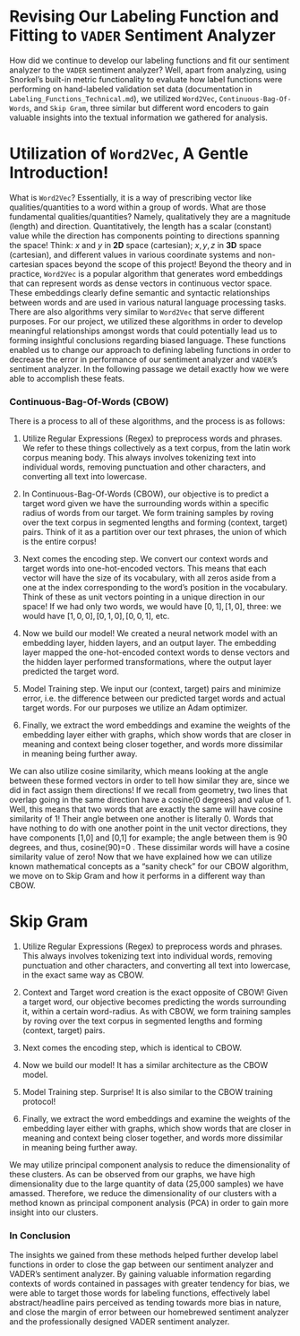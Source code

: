 # Revising Our Labeling Function and Fitting to `VADER` Sentiment Analyzer

How did we continue to develop our labeling functions and fit our sentiment analyzer to the `VADER` sentiment analyzer? Well, apart from analyzing, using Snorkel’s built-in metric functionality to evaluate how label functions were performing on hand-labeled validation set data (documentation in `Labeling_Functions_Technical.md`), we utilized `Word2Vec`, `Continuous-Bag-Of-Words`, and `Skip Gram`, three similar but different word encoders to gain valuable insights into the textual information we gathered for analysis. 

# Utilization of `Word2Vec`, A Gentle Introduction! 

What is `Word2Vec`? Essentially, it is a way of prescribing vector like qualities/quantities to a word within a group of words. What are those fundamental qualities/quantities? Namely, qualitatively they are a magnitude (length) and direction. Quantitatively, the length has a scalar (constant) value while the direction has components pointing to directions spanning the space! Think: $x$ and $y$ in $\textbf{2D}$ space (cartesian); $x,y,z$ in $\textbf{3D}$ space (cartesian), and different values in various coordinate systems and non-cartesian spaces beyond the scope of this project! Beyond the theory and in practice, `Word2Vec` is a popular algorithm that generates word embeddings that can represent words as dense vectors in continuous vector space. These embeddings clearly define semantic and syntactic relationships between words and are used in various natural language processing tasks. There are also algorithms very similar to `Word2Vec` that serve different purposes. For our project, we utilized these algorithms in order to develop meaningful relationships amongst words that could potentially lead us to forming insightful conclusions regarding biased language. These functions enabled us to change our approach to defining labeling functions in order to decrease the error in performance of our sentiment analyzer and `VADER`’s sentiment analyzer. In the following passage we detail exactly how we were able to accomplish these feats. 

### Continuous-Bag-Of-Words (CBOW)

There is a process to all of these algorithms, and the process is as follows: 

1. Utilize Regular Expressions (Regex) to preprocess words and phrases. We refer to these things collectively as a text corpus, from the latin work corpus meaning body. This always involves tokenizing text into individual words, removing punctuation and other characters, and converting all text into lowercase. 

2. In Continuous-Bag-Of-Words (CBOW), our objective is to predict a target word given we have the surrounding words within a specific radius of words from our target. We form training samples by roving over the text corpus in segmented lengths and forming (context, target) pairs. Think of it as a partition over our text phrases, the union of which is the entire corpus! 

3. Next comes the encoding step. We convert our context words and target words into one-hot-encoded vectors. This means that each vector will have the size of its vocabulary, with all zeros aside from a one at the index corresponding to the word’s position in the vocabulary. Think of these as unit vectors pointing in a unique direction in our space! If we had only two words, we would have $[0,1],\,[1,0]$, three: we would have $[1, 0, 0],\,[0, 1, 0],\,[0,0,1]$, etc.

4. Now we build our model! We created a neural network model with an embedding layer, hidden layers, and an output layer. The embedding layer mapped the one-hot-encoded context words to dense vectors and the hidden layer performed transformations, where the output layer predicted the target word. 

5. Model Training step. We input our (context, target) pairs and minimize error, i.e. the difference between our predicted target words and actual target words. For our purposes we utilize an Adam optimizer. 

6. Finally, we extract the word embeddings and examine the weights of the embedding layer either with graphs, which show words that are closer in meaning and context being closer together, and words more dissimilar in meaning being further away. 

We can also utilize cosine similarity, which means looking at the angle between these formed vectors in order to tell how similar they are, since we did in fact assign them directions! If we recall from geometry, two lines that overlap going in the same direction have a cosine(0 degrees) and value of $1.$ Well, this means that two words that are exactly the same will have cosine similarity of $1$! Their angle between one another is literally $0.$ Words that have nothing to do with one another point in the unit vector directions, they have components [1,0] and [0,1] for example; the angle between them is 90 degrees, and thus, cosine(90)=0 . These dissimilar words will have a cosine similarity value of zero! Now that we have explained how we can utilize known mathematical concepts as a “sanity check” for our CBOW algorithm, we move on to Skip Gram and how it performs in a different way than CBOW. 

# Skip Gram

1. Utilize Regular Expressions (Regex) to preprocess words and phrases. This always involves tokenizing text into individual words, removing punctuation and other characters, and converting all text into lowercase, in the exact same way as CBOW. 

2. Context and Target word creation is the exact opposite of CBOW! Given a target word, our objective becomes predicting the words surrounding it, within a certain word-radius. As with CBOW, we form training samples by roving over the text corpus in segmented lengths and forming (context, target) pairs.

3. Next comes the encoding step, which is identical to CBOW. 

4. Now we build our model! It has a similar architecture as the CBOW model. 

5. Model Training step. Surprise! It is also similar to the CBOW training protocol! 

6. Finally, we extract the word embeddings and examine the weights of the embedding layer either with graphs, which show words that are closer in meaning and context being closer together, and words more dissimilar in meaning being further away. 

We may utilize principal component analysis to reduce the dimensionality of these clusters. As can be observed from our graphs, we have high dimensionality due to the large quantity of data (25,000 samples) we have amassed. Therefore, we reduce the dimensionality of our clusters with a method known as principal component analysis (PCA) in order to gain more insight into our clusters. 

### In Conclusion

The insights we gained from these methods helped further develop label functions in order to close the gap between our sentiment analyzer and VADER’s sentiment analyzer. By gaining valuable information regarding contexts of words contained in passages with greater tendency for bias, we were able to target those words for labeling functions, effectively label abstract/headline pairs perceived as tending towards more bias in nature, and close the margin of error between our homebrewed sentiment analyzer and the professionally designed VADER sentiment analyzer. 












